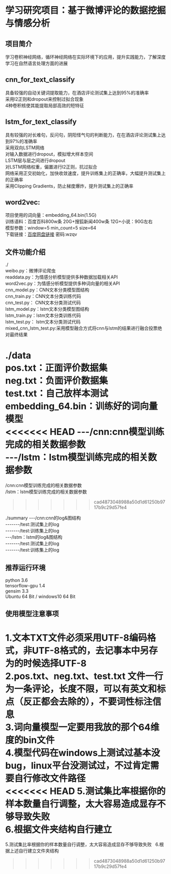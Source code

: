 # 学习研究项目：基于微博评论的数据挖掘与情感分析


## 项目简介
学习卷积神经网络，循环神经网络在实际环境下的应用，提升实践能力，了解深度学习在自然语言处理方面的进展

## cnn_for_text_classify
具备较强的自动关键词提取能力，在酒店评论测试集上达到95%的准确率  
采用l2正则和dropout来控制过拟合现象  
4种卷积核使其能提取局部高效的短特征  

## lstm_for_text_classify
具有较强的对长难句，反问句，阴阳怪气句的判断能力，在在酒店评论测试集上达到97%的准确率  
采用双向LSTM网络  
对输入数据进行dropout，模拟增大样本空间  
LSTM层与层之间进行dropout  
对LSTM网络权重，偏置进行l2正则，抗过拟合  
网络采用正交初始化，加快收敛速度，提升训练集上的正确率，大幅提升测试集上的正确率  
采用Clipping Gradients，防止梯度爆炸，提升测试集上的正确率

## word2vec:
项目使用的词向量：embedding_64.bin(1.5G)  
训练语料：百度百科800w条 20G+搜狐新闻400w条 12G+小说：90G左右  
模型参数：window=5 min_count=5 size=64  
下载链接：[百度网盘链接](https://pan.baidu.com/s/1o7MWrnc)      密码:wzqv


## 文件功能介绍
./  
weibo.py：微博评论爬虫  
readdata.py：为情感分析模型提供多种数据加载相关API  
word2vec.py：为情感分析模型提供多种词向量的相关API  
cnn_model.py：CNN文本分类模型图结构  
cnn_train.py：CNN文本分类训练代码  
cnn_test.py： CNN文本分类测试代码  
lstm_model.py：lstm文本分类模型图结构  
lstm_train.py：lstm文本分类训练代码  
lstm_test.py： lstm文本分类测试代码  
mixed_cnn_lstm_test.py:采用模型融合方式将cnn与lstm的结果进行融合投票绝对最终结果  

./data  
pos.txt：正面评价数据集  
neg.txt：负面评价数据集  
test.txt：自己放样本测试  
embedding_64.bin：训练好的词向量模型  
<<<<<<< HEAD
---/cnn:cnn模型训练完成的相关数据参数  
---/lstm：lstm模型训练完成的相关数据参数  
=======
   /cnn:cnn模型训练完成的相关数据参数  
   /lstm：lstm模型训练完成的相关数据参数  
>>>>>>> cad4873048988a50d1d61250b9717b9c29d57fe4

./summary 
---/cnn:cnn的log&图结构  
-------/test:测试集上的log  
-------/test:训练集上的log  
---/lstm：lstm的log&图结构  
-------/test:测试集上的log  
-------/test:训练集上的log  

## 推荐运行环境
python 3.6  
tensorflow-gpu 1.4  
gensim 3.3  
Ubuntu 64 Bit / windows10 64 Bit  

## 使用模型注意事项
1.文本TXT文件必须采用UTF-8编码格式，非UTF-8格式的，去记事本中另存为的时候选择UTF-8  
2.pos.txt、neg.txt、test.txt 文件一行为一条评论，长度不限，可以有英文和标点（反正都会去除的），不要词性标注信息  
3.词向量模型一定要用我放的那个64维度的bin文件  
4.模型代码在windows上测试过基本没bug，linux平台没测试过，不过肯定需要自行修改文件路径  
<<<<<<< HEAD
5.测试集比率根据你的样本数量自行调整，太大容易造成显存不够导致失败  
6.根据文件夹结构自行建立
=======
5.测试集比率根据你的样本数量自行调整，太大容易造成显存不够导致失败  
6.根据上述自行建立文件夹结构
>>>>>>> cad4873048988a50d1d61250b9717b9c29d57fe4
